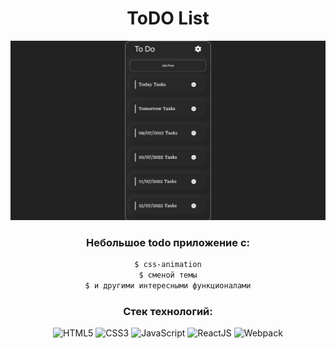 <div align="center">

# ToDO List

[![Header](https://github.com/solovpro/todo-list/raw/master/src/assets/img/app-readme.png)](https://solovpro.github.io/todo-list/)

### Небольшое todo приложение с:

```sh
$ css-animation
$ сменой темы
$ и другими интересными функционалами
```

### Стек технологий:
![HTML5](https://img.shields.io/badge/-HTML5-A9A9A9?style=for-the-badge&logo=HTML5)
![CSS3](https://img.shields.io/badge/-SCSS-4B0082?style=for-the-badge&logo=CSS3)
![JavaScript](https://img.shields.io/badge/-JavaScript-8B0000?style=for-the-badge&logo=javascript)
![ReactJS](https://img.shields.io/badge/-ReactJS-4682B4?style=for-the-badge&logo=React)
![Webpack](https://img.shields.io/badge/-Webpack-4169E1?style=for-the-badge&logo=Webpack)

</div>
  
